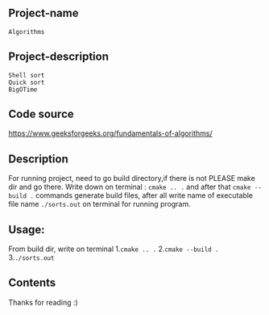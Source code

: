 ## Project-name
	Algorithms 

## Project-description
	Shell sort 
	Quick sort 
 	BigOTime 
		
## Code source 
https://www.geeksforgeeks.org/fundamentals-of-algorithms/


## Description
For running project, need to go build directory,if there is not PLEASE make dir and go there. Write down on terminal : `cmake .. .`  and after that `cmake --build .`  commands generate build files, after all write name of executable file name `./sorts.out` on terminal for running program.

## Usage:
From build dir, write on terminal
	1.`cmake .. .`
	2.`cmake --build .`
	3.`./sorts.out`

## Contents
Thanks for reading :)
